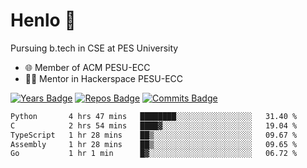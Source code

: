 
# Henlo 🌊

Pursuing b.tech in CSE at PES University

 - 🌐 Member of ACM PESU-ECC
 - 👨‍💻 Mentor in Hackerspace PESU-ECC

 [![Years Badge](https://badges.pufler.dev/years/bwaklog)](https://badges.pufler.dev) 
 [![Repos Badge](https://badges.pufler.dev/repos/bwaklog)](https://badges.pufler.dev)
 [![Commits Badge](https://badges.pufler.dev/commits/monthly/bwaklog)](https://badges.pufler.dev)

<!--START_SECTION:waka-->

```txt
Python       4 hrs 47 mins   ████████░░░░░░░░░░░░░░░░░   31.40 %
C            2 hrs 54 mins   ████▓░░░░░░░░░░░░░░░░░░░░   19.04 %
TypeScript   1 hr 28 mins    ██▒░░░░░░░░░░░░░░░░░░░░░░   09.67 %
Assembly     1 hr 28 mins    ██▒░░░░░░░░░░░░░░░░░░░░░░   09.65 %
Go           1 hr 1 min      █▓░░░░░░░░░░░░░░░░░░░░░░░   06.72 %
```

<!--END_SECTION:waka-->
